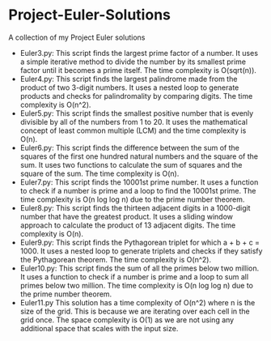 # Project-Euler-Solutions
A collection of my Project Euler solutions

- Euler3.py: This script finds the largest prime factor of a number. It uses a simple iterative method to divide the number by its smallest prime factor until it becomes a prime itself. The time complexity is O(sqrt(n)).
- Euler4.py: This script finds the largest palindrome made from the product of two 3-digit numbers. It uses a nested loop to generate products and checks for palindromality by comparing digits. The time complexity is O(n^2).
- Euler5.py: This script finds the smallest positive number that is evenly divisible by all of the numbers from 1 to 20. It uses the mathematical concept of least common multiple (LCM) and the time complexity is O(n).
- Euler6.py: This script finds the difference between the sum of the squares of the first one hundred natural numbers and the square of the sum. It uses two functions to calculate the sum of squares and the square of the sum. The time complexity is O(n).
- Euler7.py: This script finds the 10001st prime number. It uses a function to check if a number is prime and a loop to find the 10001st prime. The time complexity is O(n log log n) due to the prime number theorem.
- Euler8.py: This script finds the thirteen adjacent digits in a 1000-digit number that have the greatest product. It uses a sliding window approach to calculate the product of 13 adjacent digits. The time complexity is O(n).
- Euler9.py: This script finds the Pythagorean triplet for which a + b + c = 1000. It uses a nested loop to generate triplets and checks if they satisfy the Pythagorean theorem. The time complexity is O(n^2).
- Euler10.py: This script finds the sum of all the primes below two million. It uses a function to check if a number is prime and a loop to sum all primes below two million. The time complexity is O(n log log n) due to the prime number theorem.
- Euler11.py
This solution has a time complexity of O(n^2) where n is the size of the grid. This is because we are iterating over each cell in the grid once. The space complexity is O(1) as we are not using any additional space that scales with the input size.
